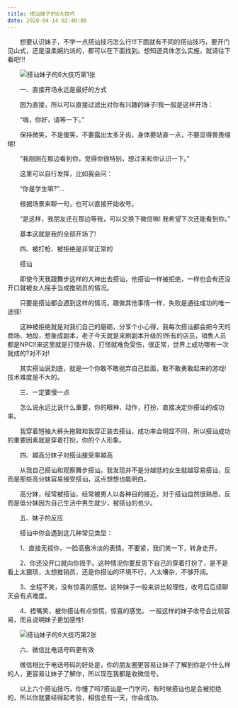 ```yaml
---
title: 搭讪妹子的6大技巧
date: 2020-04-14 02:48:00
---
```




　　想要认识妹子，不学一点搭讪技巧怎么行!!!下面就有不同的搭讪技巧，要开门见山式，还是温柔婉约派的，都可以在下面找到。想知道具体怎么实施，就请往下看吧!!!

　　![搭讪妹子的6大技巧第1张](/img/065c0d59c39498eddeaf253c80a8eaef.jpg)

　　一、直接开场永远是最好的方式

　　因为直接，所以可以直接过滤出对你有兴趣的妹子!我一般是这样开场：

　　“嗨，你好，请等一下。”

　　保持微笑，不是傻笑，不要露出太多牙齿，身体要站直一点，不要显得畏畏缩缩!

　　“我刚刚在那边看到你，觉得你很特别，想过来和你认识一下。”

　　这里可以自行发挥，比如我会问：

　　“你是学生嘛?”...

　　根据场景来聊一句，也可以直接开始收号。

　　“是这样，我朋友还在那边等我，可以交换下微信嘛! 我希望下次还能看到你。”

　　基本这就是我的全部开场了!

　　四、被打枪、被拒绝是非常正常的

　　搭讪

　　即使今天我跟舞步这样的大神出去搭讪，他搭讪一样被拒绝，一样也会有还没开口就被女人摇手当成推销员的情况。

　　只要是搭讪都会遇到这样的情况，跟做其他事情一样，失败是通往成功的唯一途径!

　　这种被拒绝就是对我们自己的磨砺，分享个小心得，我每次搭讪都会把今天的商场、地段，想象成副本，老子今天就是来刷副本升级的!所有的店员，销售人员都是NPC!!来这里就是打怪升级，打怪就难免受伤，很正常，世界上成功哪有一次就成的?对不对!

　　其实搭讪说到底，就是一个你敢不敢抛弃自己脸面，敢不敢勇敢起来的游戏!技术难度是不大的。

　　三、一定要慢一点

　　怎么说永远比说什么重要，你的眼神，动作，打扮，直接决定你搭讪的成功率。

　　我穿着短袖大裤头拖鞋和我穿正装去搭讪，成功率会明显不同，所以搭讪成功的重要因素就是穿着打扮，你的个人形象。

　　四、越高分妹子对搭讪接受率越高

　　从我自己搭讪和观察舞步搭讪，我发现并不是分越低的女生就越容易搭讪，反而是那些高分妹容易接受搭讪，这点想想也能明白。

　　高分妹，经常被搭讪，经常被男人以各种目的接近，对于搭讪自然很熟悉，反而是低分妹因为自己生活中男生就少，被搭讪的也少。

　　五、妹子的反应

　　搭讪中你会遇到这几种常见类型：

　　1、直接无视你，一脸高傲冷淡的表情。不要紧，我们笑一下，转身走开。

　　2、你还没开口就向你摇手。这种情况你要反思下自己的穿着打扮了，是不是看上太猥琐，太想推销员，还是你搭讪的环境不行，人太嘈杂，不够开阔。

　　3、全程不笑，没有惊喜的感觉。这种妹子一般来讲比较理性，收号后后续聊天会有点难度。

　　4、捂嘴笑，被你搭讪有点惊慌，惊喜的感觉。 一般这样的妹子收号会比较容易，而且说明妹子更加感性!

　　![搭讪妹子的6大技巧第2张](/img/5c61c8d533db3e8b20cc031f2a1d4914.jpg)

　　六、微信比电话号码更有效

　　微信相比于电话号码的好处是，你的朋友圈更容易让妹子了解到你是个什么样的人，更容易让妹子了解你，所以现在我都是收微信号。

　　以上六个搭讪技巧，你懂了吗?搭讪是一门学问，有时候搭讪也是会被拒绝的，所以你就要经得起考验，相信总有一天，你会成功。